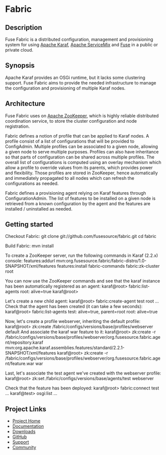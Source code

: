 # Fabric

## Description

Fuse Fabric is a distributed configuration, management and provisioning system for using
[Apache Karaf](http://karaf.apache.org/), [Apache ServiceMix](http://servicemix.apache.org/)
and [Fuse](http://fusesource.com/) in a public or private cloud.

## Synopsis

Apache Karaf provides an OSGi runtime, but it lacks some clustering support.
Fuse Fabric aims to provide the needed infrastructure to manage the configuration
and provisioning of multiple Karaf nodes.

## Architecture

Fuse Fabric uses on [Apache ZooKeeper](http://zookeeper.apache.org/), which is highly reliable distributed coordination service,
to store the cluster configuration and node registration.

Fabric defines a notion of profile that can be applied to Karaf nodes.  A profile consist
of a list of configurations that will be provided to ConfigAdmin.  Multiple profiles can
be associated to a given node, allowing a given node to serve multiple purposes.
Profiles can also have inheritance so that parts of configuration can be shared across multiple
profiles.  The overall list of configurations is computed using an overlay mechanism which allow
a profile to override values from its parents, which provides power and flexibility.
Those profiles are stored in ZooKeeper, hence automatically and immediately propagated to all
nodes which can refresh the configurations as needed.

Fabric defines a provisioning agent relying on Karaf features through ConfigurationAdmin.
The list of features to be installed on a given node is retrieved from a known configuration
by the agent and the features are installed / uninstalled as needed.

[Apache ZooKeeper]: http://zookeeper.apache.org/

## Getting started

Checkout Fabric:
    git clone git://github.com/fusesource/fabric.git
    cd fabric

Build Fabric:
    mvn install

To create a ZooKeeper server, run the following commands in Karaf (2.2.x) console:
    features:addurl mvn:org.fusesource.fabric/fabric-distro/1.0-SNAPSHOT/xml/features
    features:install fabric-commands
    fabric:zk-cluster root

You can now use the ZooKeeper commands and see that the karaf instance has been automatically
registered as an agent:
    karaf@root> fabric:list-agents
    root: alive=true
    karaf@root>

Let's create a new child agent:
    karaf@root> fabric:create-agent test root
    ...
Check that the agent has been created (it can take a few seconds):
    karaf@root> fabric:list-agents
    test: alive=true, parent=root
    root: alive=true

Now, let's create a profile webserver, inheriting the default profile:
    karaf@root> zk:create /fabric/configs/versions/base/profiles/webserver default
And associate the karaf war feature to it:
    karaf@root> zk:create -r /fabric/configs/versions/base/profiles/webserver/org.fusesource.fabric.agent/repository.karaf mvn:org.apache.karaf.assemblies.features/standard/2.2.1-SNAPSHOT/xml/features
    karaf@root> zk:create -r /fabric/configs/versions/base/profiles/webserver/org.fusesource.fabric.agent/feature.war war

Last, let's associate the test agent we've created with the webserver profile:
    karaf@root> zk:set /fabric/configs/versions/base/agents/test webserver

Check that the feature has been deployed:
    karaf@root> fabric:connect test
    ...
    karaf@test> osgi:list
    ...

## Project Links

* [Project Home](http://fabric.fusesource.org/)
* [Documentation](http://fabric.fusesource.org/documentation/)
* [Downloads](http://fabric.fusesource.org/download.html)
* [GitHub](http://github.com/fusesource/fabric/tree/master)
* [Support](http://fabric.fusesource.org/support.html)
* [Community](http://fabric.fusesource.org/community.html)
